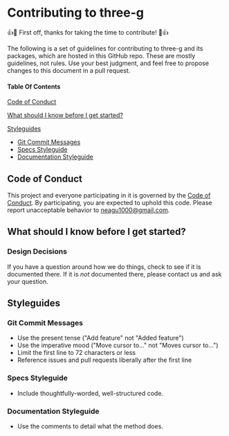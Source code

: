 # Contributing to three-g

:+1::tada: First off, thanks for taking the time to contribute! :tada::+1:

The following is a set of guidelines for contributing to three-g and its packages, which are hosted in this GitHub repo.
These are mostly guidelines, not rules.
Use your best judgment, and feel free to propose changes to this document in a pull request.

#### Table Of Contents

[Code of Conduct](#code-of-conduct)

[What should I know before I get started?](#what-should-i-know-before-i-get-started)
  
[Styleguides](#styleguides)
  * [Git Commit Messages](#git-commit-messages)
  * [Specs Styleguide](#specs-styleguide)
  * [Documentation Styleguide](#documentation-styleguide)

## Code of Conduct

This project and everyone participating in it is governed by the [Code of Conduct](CODE_OF_CONDUCT.md).
By participating, you are expected to uphold this code.
Please report unacceptable behavior to [neagu1000@gmail.com](mailto:neagu1000@gmail.com).

## What should I know before I get started?

### Design Decisions

If you have a question around how we do things, check to see if it is documented there.
If it is *not* documented there, please contact us and ask your question.

## Styleguides

### Git Commit Messages

* Use the present tense ("Add feature" not "Added feature")
* Use the imperative mood ("Move cursor to..." not "Moves cursor to...")
* Limit the first line to 72 characters or less
* Reference issues and pull requests liberally after the first line

### Specs Styleguide

- Include thoughtfully-worded, well-structured code.

### Documentation Styleguide

* Use the comments to detail what the method does.
